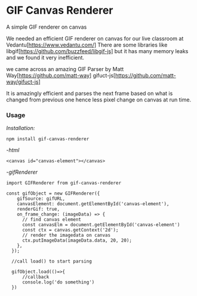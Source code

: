 # GIF Canvas Renderer

A simple GIF renderer on canvas

We needed an efficient GIF renderer on canvas for our live classroom at Vedantu[https://www.vedantu.com/]
There are some libraries like libgif[https://github.com/buzzfeed/libgif-js] but it has many memory leaks and we found it very inefficient.

we came across an amazing GIF Parser by Matt Way[https://github.com/matt-way] gifuct-js[https://github.com/matt-way/gifuct-js]

It is amazingly efficient and parses the next frame based on what is changed from previous one hence less pixel change on canvas at run time.

### Usage

_Installation:_

    npm install gif-canvas-renderer

-_html_

    <canvas id="canvas-element"></canvas>

-_gifRenderer_

    import GIFRenderer from gif-canvas-renderer

    const gifObject = new GIFRenderer({
        gifSource: gifURL,
        canvasElement: document.getElementById('canvas-element'),
        renderGif: true,
        on_frame_change: (imageData) => {
          // find canvas element
          const canvasElm = document.getElementById('canvas-element')
          const ctx = canvas.getContext('2d');
          // render the imagedata on canvas
          ctx.putImageData(imageData.data, 20, 20);
        },
      });

      //call load() to start parsing

      gifObject.load(()=>{
          //callback
          console.log('do something')
      })
 

